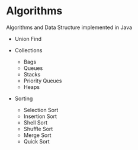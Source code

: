 # Algorithms
Algorithms and Data Structure implemented in  Java

- Union Find

- Collections
  - Bags
  - Queues
  - Stacks
  - Priority Queues
  - Heaps

- Sorting
  - Selection Sort
  - Insertion Sort
  - Shell Sort
  - Shuffle Sort
  - Merge Sort
  - Quick Sort
